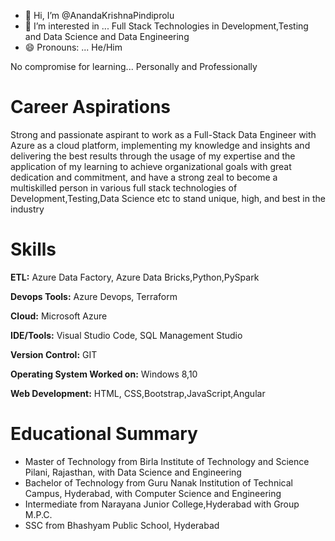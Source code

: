 - 👋 Hi, I’m @AnandaKrishnaPindiprolu
- 👀 I’m interested in ... Full Stack Technologies in Development,Testing and Data Science and Data Engineering
- 😄 Pronouns: ... He/Him

No compromise for learning... Personally and Professionally

# Career Aspirations
Strong and passionate aspirant to work as a Full-Stack Data Engineer with Azure as a cloud platform, implementing my knowledge and insights and delivering the best results through the 
usage of my expertise and the application of my learning to achieve organizational goals with 
great dedication and commitment, and have a strong zeal to become a multiskilled person in 
various full stack technologies of Development,Testing,Data Science etc to stand unique, high, and best in the industry

# Skills

**ETL:** Azure Data Factory, Azure Data Bricks,Python,PySpark

**Devops Tools:** Azure Devops, Terraform

**Cloud:** Microsoft Azure

**IDE/Tools:** Visual Studio Code, SQL Management Studio

**Version Control:** GIT

**Operating System Worked on:** Windows 8,10

**Web Development:** HTML, CSS,Bootstrap,JavaScript,Angular

# Educational Summary

<ul>
<li> Master of Technology from Birla Institute of Technology and Science Pilani, Rajasthan, 
with Data Science and Engineering
</li>
  
<li> Bachelor of Technology from Guru Nanak Institution of Technical Campus, Hyderabad, 
with Computer Science and Engineering
</li>

<li> Intermediate from Narayana Junior College,Hyderabad with Group M.P.C.</li>

<li> SSC from Bhashyam Public School, Hyderabad</li>
</ul>








